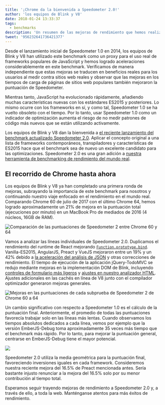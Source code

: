 ```yaml
---
title: '¡Chrome da la bienvenida a Speedometer 2.0!'
author: 'los equipos de Blink y V8'
date: 2018-01-24 13:33:37
tags:
  - benchmarks
description: 'Un resumen de las mejoras de rendimiento que hemos realizado hasta ahora en Blink y V8 basándonos en Speedometer 2.0.'
tweet: '956232641736421377'
---
```

Desde el lanzamiento inicial de Speedometer 1.0 en 2014, los equipos de Blink y V8 han utilizado este benchmark como un proxy para el uso real de frameworks populares de JavaScript y hemos logrado aceleraciones considerablemente en este benchmark. Verificamos de manera independiente que estas mejoras se traducen en beneficios reales para los usuarios al medir contra sitios web reales y observar que las mejoras en los tiempos de carga de páginas de sitios web populares también mejoraron la puntuación de Speedometer.

<!--truncate-->
Mientras tanto, JavaScript ha evolucionado rápidamente, añadiendo muchas características nuevas con los estándares ES2015 y posteriores. Lo mismo ocurre con los frameworks en sí, y como tal, Speedometer 1.0 se ha vuelto obsoleto con el tiempo. Por lo tanto, usar Speedometer 1.0 como un indicador de optimización aumenta el riesgo de no medir patrones de código más nuevos que se están utilizando activamente.

Los equipos de Blink y V8 dan la bienvenida a [el reciente lanzamiento del benchmark actualizado Speedometer 2.0](https://webkit.org/blog/8063/speedometer-2-0-a-benchmark-for-modern-web-app-responsiveness/). Aplicar el concepto original a una lista de frameworks contemporáneos, transpiladores y características de ES2015 hace que el benchmark sea de nuevo un excelente candidato para las optimizaciones. Speedometer 2.0 es una gran adición a [nuestra herramienta de benchmarking de rendimiento del mundo real](/blog/real-world-performance).

## El recorrido de Chrome hasta ahora

Los equipos de Blink y V8 ya han completado una primera ronda de mejoras, subrayando la importancia de este benchmark para nosotros y continuando nuestro viaje enfocado en el rendimiento en el mundo real. Comparando Chrome 60 de julio de 2017 con el último Chrome 64, hemos logrado aproximadamente un 21% de mejora en la puntuación total (ejecuciones por minuto) en un MacBook Pro de mediados de 2016 (4 núcleos, 16GB de RAM).

![Comparación de las puntuaciones de Speedometer 2 entre Chrome 60 y 64](/_img/speedometer-2/scores.png)

Vamos a analizar las líneas individuales de Speedometer 2.0. Duplicamos el rendimiento del runtime de React mejorando [`Function.prototype.bind`](https://chromium.googlesource.com/v8/v8/+/808dc8cff3f6530a627ade106cbd814d16a10a18). Vanilla-ES2015, AngularJS, Preact y VueJS mejoraron entre un 19% y un 42% debido a [la aceleración del análisis de JSON](https://chromium-review.googlesource.com/c/v8/v8/+/700494) y otras correcciones de rendimiento. El tiempo de ejecución de la aplicación jQuery-TodoMVC se redujo mediante mejoras en la implementación DOM de Blink, incluyendo [controles de formulario más ligeros](https://chromium.googlesource.com/chromium/src/+/f610be969095d0af8569924e7d7780b5a6a890cd) y [ajustes en nuestro analizador HTML](https://chromium.googlesource.com/chromium/src/+/6dd09a38aaae9c15adf5aad966f761f180bf1cef). Ajustes adicionales en las cachés en línea de V8 junto con el compilador optimizador generaron mejoras generales.

![Mejoras en las puntuaciones de cada subprueba de Speedometer 2 de Chrome 60 a 64](/_img/speedometer-2/improvements.png)

Un cambio significativo con respecto a Speedometer 1.0 es el cálculo de la puntuación final. Anteriormente, el promedio de todas las puntuaciones favorecía trabajar solo en las líneas más lentas. Cuando observamos los tiempos absolutos dedicados a cada línea, vemos por ejemplo que la versión EmberJS-Debug toma aproximadamente 35 veces más tiempo que el benchmark más rápido. Por lo tanto, para mejorar la puntuación general, centrarse en EmberJS-Debug tiene el mayor potencial.

![](/_img/speedometer-2/time.png)

Speedometer 2.0 utiliza la media geométrica para la puntuación final, favoreciendo inversiones iguales en cada framework. Consideremos nuestra reciente mejora del 16.5% de Preact mencionada antes. Sería bastante injusto renunciar a la mejora del 16.5% solo por su menor contribución al tiempo total.

Esperamos seguir trayendo mejoras de rendimiento a Speedometer 2.0 y, a través de ello, a toda la web. Manténganse atentos para más éxitos de rendimiento.

